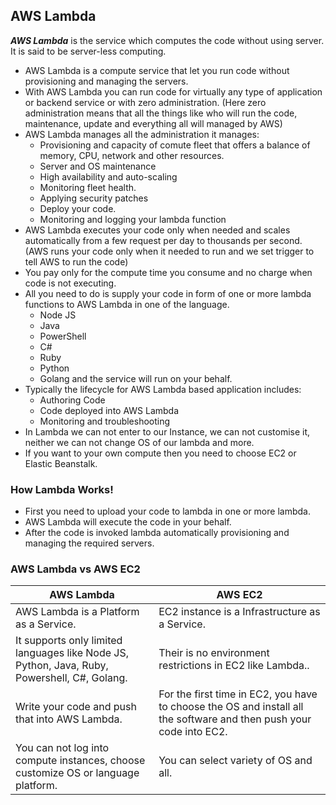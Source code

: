 ## AWS Lambda ##
***AWS Lambda*** is the service which computes the code without using server. It is said to be server-less computing.
- AWS Lambda is a compute service that let you run code without provisioning and managing the servers.
- With AWS Lambda you can run code for virtually any type of application or backend service or with zero administration.
(Here zero administration means that all the things like who will run the code, maintenance, update and everything all will managed by AWS)
- AWS Lambda manages all the administration it manages: 
  - Provisioning and capacity of comute fleet that offers a balance of memory, CPU, network and other resources.
  - Server and OS maintenance
  - High availability and auto-scaling
  - Monitoring fleet health.
  - Applying security patches
  - Deploy your code.
  - Monitoring and logging your lambda function
- AWS Lambda executes your code only when needed and scales automatically from a few request per day to thousands per second.
(AWS runs your code only when it needed to run and we set trigger to tell AWS to run the code)
- You pay only for the compute time you consume and no charge when code is not executing.
- All you need to do is supply your code in form of one or more lambda functions to AWS Lambda in one of the language.
  - Node JS
  - Java
  - PowerShell
  - C#
  - Ruby
  - Python
  - Golang
  and the service will run on your behalf.
- Typically the lifecycle for AWS Lambda based application includes:
  - Authoring Code
  - Code deployed into AWS Lambda
  - Monitoring and troubleshooting
- In Lambda we can not enter to our Instance, we can not customise it, neither we can not change OS of our lambda and more.
- If you want to your own compute then you need to choose EC2 or Elastic Beanstalk.

### How Lambda Works! ###
- First you need to upload your code to lambda in one or more lambda.
- AWS Lambda will execute the code in your behalf.
- After the code is invoked lambda automatically provisioning and managing the required servers.

### AWS Lambda vs AWS EC2 ###

AWS Lambda | AWS EC2
---------- | -------
AWS Lambda is a Platform as a Service. | EC2 instance is a Infrastructure as a Service.
It supports only limited languages like Node JS, Python, Java, Ruby, Powershell, C#, Golang. | Their is no environment restrictions in EC2 like Lambda..
Write your code and push that into AWS Lambda. | For the first time in EC2, you have to choose the OS and install all the software and then push your code into EC2.
You can not log into compute instances, choose customize OS or language platform. | You can select variety of OS and all.
